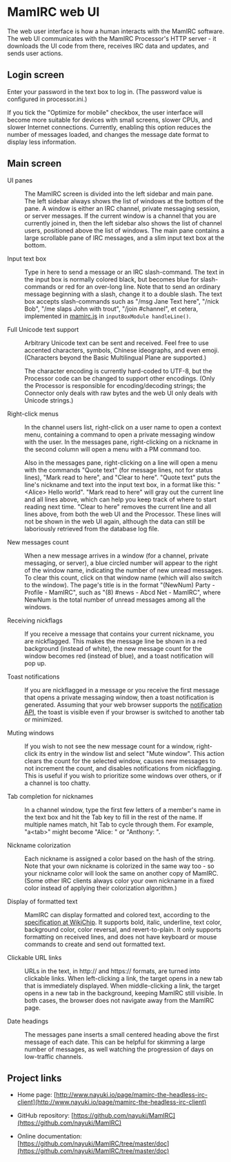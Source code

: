 MamIRC web UI
=============

The web user interface is how a human interacts with the MamIRC software. The web UI communicates with the MamIRC Processor's HTTP server - it downloads the UI code from there, receives IRC data and updates, and sends user actions.


Login screen
------------

Enter your password in the text box to log in. (The password value is configured in processor.ini.)

If you tick the "Optimize for mobile" checkbox, the user interface will become more suitable for devices with small screens, slower CPUs, and slower Internet connections. Currently, enabling this option reduces the number of messages loaded, and changes the message date format to display less information.


Main screen
-----------

<dl>
<dt>UI panes</dt>
<dd><p>The MamIRC screen is divided into the left sidebar and main pane. The left sidebar always shows the list of windows at the bottom of the pane. A window is either an IRC channel, private messaging session, or server messages. If the current window is a channel that you are currently joined in, then the left sidebar also shows the list of channel users, positioned above the list of windows. The main pane contains a large scrollable pane of IRC messages, and a slim input text box at the bottom.</p></dd>
<dt>Input text box</dt>
<dd><p>Type in here to send a message or an IRC slash-command. The text in the input box is normally colored black, but becomes blue for slash-commands or red for an over-long line. Note that to send an ordinary message beginning with a slash, change it to a double slash. The text box accepts slash-commands such as "/msg Jane Text here", "/nick Bob", "/me slaps John with trout", "/join #channel", et cetera, implemented in <a href="https://github.com/nayuki/MamIRC/blob/master/web/mamirc.js">mamirc.js</a> in <code>inputBoxModule handleLine()</code>.</p></dd>
<dt>Full Unicode text support</dt>
<dd>
<p>Arbitrary Unicode text can be sent and received. Feel free to use accented characters, symbols, Chinese ideographs, and even emoji. (Characters beyond the Basic Multilingual Plane are supported.)</p>
<p>The character encoding is currently hard-coded to UTF-8, but the Processor code can be changed to support other encodings. (Only the Processor is responsible for encoding/decoding strings; the Connector only deals with raw bytes and the web UI only deals with Unicode strings.)</p>
</dd>
<dt>Right-click menus</dt>
<dd>
<p>In the channel users list, right-click on a user name to open a context menu, containing a command to open a private messaging window with the user. In the messages pane, right-clicking on a nickname in the second column will open a menu with a PM command too.</p>
<p>Also in the messages pane, right-clicking on a line will open a menu with the commands "Quote text" (for message lines, not for status lines), "Mark read to here", and "Clear to here". "Quote text" puts the line's nickname and text into the input text box, in a format like this: "&lt;Alice> Hello world". "Mark read to here" will gray out the current line and all lines above, which can help you keep track of where to start reading next time. "Clear to here" removes the current line and all lines above, from both the web UI and the Processor. These lines will not be shown in the web UI again, although the data can still be laboriously retrieved from the database log file.</p>
</dd>
<dt>New messages count</dt>
<dd><p>When a new message arrives in a window (for a channel, private messaging, or server), a blue circled number will appear to the right of the window name, indicating the number of new unread messages. To clear this count, click on that window name (which will also switch to the window). The page's title is in the format "(NewNum) Party - Profile - MamIRC", such as "(8) #news - Abcd Net - MamIRC", where NewNum is the total number of unread messages among all the windows.</p></dd>
<dt>Receiving nickflags</dt>
<dd><p>If you receive a message that contains your current nickname, you are nickflagged. This makes the message line be shown in a red background (instead of white), the new message count for the window becomes red (instead of blue), and a toast notification will pop up.</p></dd>
<dt>Toast notifications</dt>
<dd><p>If you are nickflagged in a message or you receive the first message that opens a private messaging window, then a toast notification is generated. Assuming that your web browser supports the <a href="https://developer.mozilla.org/en/docs/Web/API/notification">notification API</a>, the toast is visible even if your browser is switched to another tab or minimized.</p></dd>
<dt>Muting windows</dt>
<dd><p>If you wish to not see the new message count for a window, right-click its entry in the window list and select "Mute window". This action clears the count for the selected window, causes new messages to not increment the count, and disables notifications from nickflagging. This is useful if you wish to prioritize some windows over others, or if a channel is too chatty.</p></dd>
<dt>Tab completion for nicknames</dt>
<dd><p>In a channel window, type the first few letters of a member's name in the text box and hit the Tab key to fill in the rest of the name. If multiple names match, hit Tab to cycle through them. For example, "a&lt;tab>" might become "Alice: " or "Anthony: ".</p></dd>
<dt>Nickname colorization</dt>
<dd><p>Each nickname is assigned a color based on the hash of the string. Note that your own nickname is colorized in the same way too - so your nickname color will look the same on another copy of MamIRC. (Some other IRC clients always color your own nickname in a fixed color instead of applying their colorization algorithm.)</p></dd>
<dt>Display of formatted text</dt>
<dd><p>MamIRC can display formatted and colored text, according to the <a href="http://en.wikichip.org/wiki/irc/colors">specification at WikiChip</a>. It supports bold, italic, underline, text color, background color, color reversal, and revert-to-plain. It only supports formatting on received lines, and does not have keyboard or mouse commands to create and send out formatted text.</p></dd>
<dt>Clickable URL links</dt>
<dd><p>URLs in the text, in http:// and https:// formats, are turned into clickable links. When left-clicking a link, the target opens in a new tab that is immediately displayed. When middle-clicking a link, the target opens in a new tab in the background, keeping MamIRC still visible. In both cases, the browser does not navigate away from the MamIRC page.</p></dd>
<dt>Date headings</dt>
<dd><p>The messages pane inserts a small centered heading above the first message of each date. This can be helpful for skimming a large number of messages, as well watching the progression of days on low-traffic channels.</p></dd>
</dl>


Project links
-------------

* Home page: [http://www.nayuki.io/page/mamirc-the-headless-irc-client](http://www.nayuki.io/page/mamirc-the-headless-irc-client)

* GitHub repository: [https://github.com/nayuki/MamIRC](https://github.com/nayuki/MamIRC)

* Online documentation: [https://github.com/nayuki/MamIRC/tree/master/doc](https://github.com/nayuki/MamIRC/tree/master/doc)

